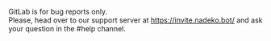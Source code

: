 GitLab is for bug reports only.  
Please, head over to our support server at https://invite.nadeko.bot/ and ask your question in the #help channel.